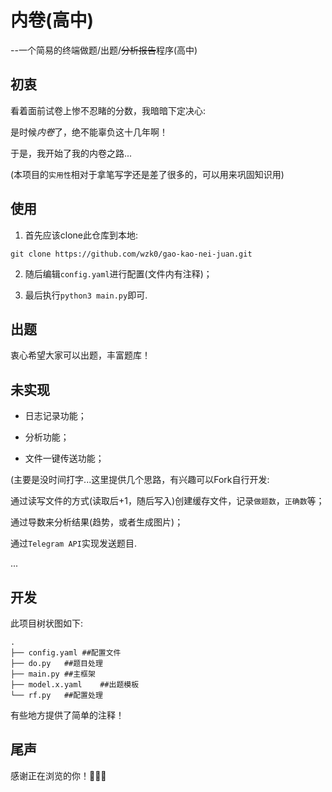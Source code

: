 # 内卷(高中)

--一个简易的终端做题/出题/~~分析报告~~程序(高中)

## 初衷

看着面前试卷上惨不忍睹的分数，我暗暗下定决心:

是时候*内卷*了，绝不能辜负这十几年啊！

于是，我开始了我的内卷之路...

(本项目的`实用性`相对于拿笔写字还是差了很多的，可以用来巩固知识用)

## 使用

1. 首先应该clone此仓库到本地:

```
git clone https://github.com/wzk0/gao-kao-nei-juan.git
```

2. 随后编辑`config.yaml`进行配置(文件内有注释)；

3. 最后执行`python3 main.py`即可.

## 出题

衷心希望大家可以出题，丰富题库！

## 未实现

* 日志记录功能；

* 分析功能；

* 文件一键传送功能；

(主要是没时间打字...这里提供几个思路，有兴趣可以Fork自行开发:

通过读写文件的方式(读取后+1，随后写入)创建缓存文件，记录`做题数`，`正确数`等；

通过导数来分析结果(趋势，或者生成图片)；

通过`Telegram API`实现发送题目.

...

## 开发

此项目树状图如下:

```
.
├── config.yaml	##配置文件
├── do.py	##题目处理
├── main.py	##主框架
├── model.x.yaml	##出题模板
└── rf.py	##配置处理
```

有些地方提供了简单的注释！

## 尾声

感谢正在浏览的你！🦄✨🌈
